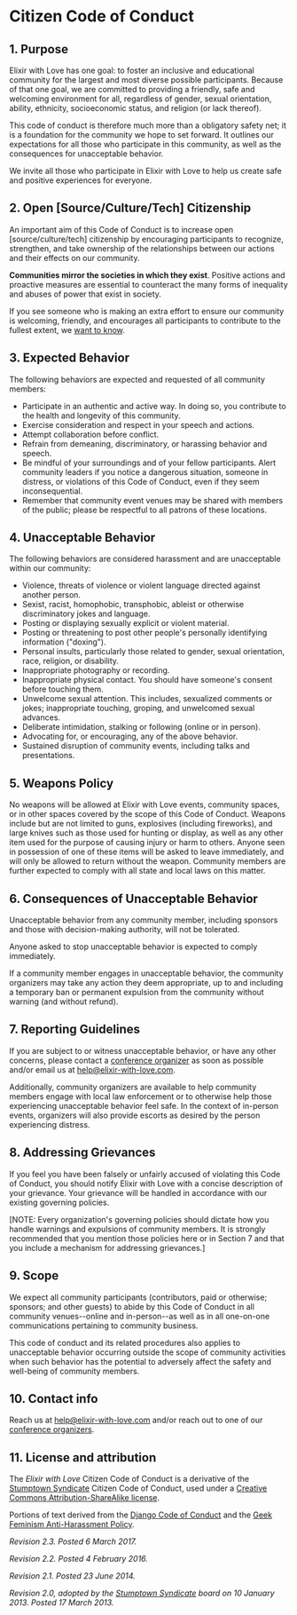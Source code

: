 # Citizen Code of Conduct

## 1. Purpose

Elixir with Love has one goal: to foster an inclusive and educational community for the largest and most diverse possible participants. Because of that one goal, we are committed to providing a friendly, safe and welcoming environment for all, regardless of gender, sexual orientation, ability, ethnicity, socioeconomic status, and religion (or lack thereof).

This code of conduct is therefore much more than a obligatory safety net; it is a foundation for the community we hope to set forward. It outlines our expectations for all those who participate in this community, as well as the consequences for unacceptable behavior.

We invite all those who participate in Elixir with Love to help us create safe and positive experiences for everyone.

## 2. Open [Source/Culture/Tech] Citizenship

An important aim of this Code of Conduct is to increase open [source/culture/tech] citizenship by encouraging participants to recognize, strengthen, and take ownership of the relationships between our actions and their effects on our community.

**Communities mirror the societies in which they exist**. Positive actions and proactive measures are essential to counteract the many forms of inequality and abuses of power that exist in society.

If you see someone who is making an extra effort to ensure our community is welcoming, friendly, and encourages all participants to contribute to the fullest extent, we [want to know](mailto:info@elixir-with-love.com).

## 3. Expected Behavior

The following behaviors are expected and requested of all community members:

  * Participate in an authentic and active way. In doing so, you contribute to the health and longevity of this community.
  * Exercise consideration and respect in your speech and actions.
  * Attempt collaboration before conflict.
  * Refrain from demeaning, discriminatory, or harassing behavior and speech.
  * Be mindful of your surroundings and of your fellow participants. Alert community leaders if you notice a dangerous situation, someone in distress, or violations of this Code of Conduct, even if they seem inconsequential.
  * Remember that community event venues may be shared with members of the public; please be respectful to all patrons of these locations.

## 4. Unacceptable Behavior

The following behaviors are considered harassment and are unacceptable within our community:

  * Violence, threats of violence or violent language directed against another person.
  * Sexist, racist, homophobic, transphobic, ableist or otherwise discriminatory jokes and language.
  * Posting or displaying sexually explicit or violent material.
  * Posting or threatening to post other people's personally identifying information ("doxing").
  * Personal insults, particularly those related to gender, sexual orientation, race, religion, or disability.
  * Inappropriate photography or recording.
  * Inappropriate physical contact. You should have someone's consent before touching them.
  * Unwelcome sexual attention. This includes, sexualized comments or jokes; inappropriate touching, groping, and unwelcomed sexual advances.
  * Deliberate intimidation, stalking or following (online or in person).
  * Advocating for, or encouraging, any of the above behavior.
  * Sustained disruption of community events, including talks and presentations.

## 5. Weapons Policy

No weapons will be allowed at Elixir with Love events, community spaces, or in other spaces covered by the scope of this Code of Conduct. Weapons include but are not limited to guns, explosives (including fireworks), and large knives such as those used for hunting or display, as well as any other item used for the purpose of causing injury or harm to others. Anyone seen in possession of one of these items will be asked to leave immediately, and will only be allowed to return without the weapon. Community members are further expected to comply with all state and local laws on this matter.

## 6. Consequences of Unacceptable Behavior

Unacceptable behavior from any community member, including sponsors and those with decision-making authority, will not be tolerated.

Anyone asked to stop unacceptable behavior is expected to comply immediately.

If a community member engages in unacceptable behavior, the community organizers may take any action they deem appropriate, up to and including a temporary ban or permanent expulsion from the community without warning (and without refund).

## 7. Reporting Guidelines

If you are subject to or witness unacceptable behavior, or have any other concerns, please contact a [conference organizer](http://www.elixir-with-love.com/organizers) as soon as possible and/or email us at [help@elixir-with-love.com](mailto:help@elixir-with-love.com).

Additionally, community organizers are available to help community members engage with local law enforcement or to otherwise help those experiencing unacceptable behavior feel safe. In the context of in-person events, organizers will also provide escorts as desired by the person experiencing distress.

## 8. Addressing Grievances

If you feel you have been falsely or unfairly accused of violating this Code of Conduct, you should notify Elixir with Love with a concise description of your grievance. Your grievance will be handled in accordance with our existing governing policies.

[NOTE: Every organization's governing policies should dictate how you handle warnings and expulsions of community members. It is strongly recommended that you mention those policies here or in Section 7 and that you include a mechanism for addressing grievances.]

## 9. Scope

We expect all community participants (contributors, paid or otherwise; sponsors; and other guests) to abide by this Code of Conduct in all community venues--online and in-person--as well as in all one-on-one communications pertaining to community business.

This code of conduct and its related procedures also applies to unacceptable behavior occurring outside the scope of community activities when such behavior has the potential to adversely affect the safety and well-being of community members.

## 10. Contact info

Reach us at [help@elixir-with-love.com](mailto:help@elixir-with-love.com) and/or reach out to one of our [conference organizers](http://www.elixir-with-love.com/organizers).

## 11. License and attribution

The *Elixir with Love* Citizen Code of Conduct is a derivative of the [Stumptown Syndicate](http://stumptownsyndicate.org) Citizen Code of Conduct, used under a [Creative Commons Attribution-ShareAlike license](http://creativecommons.org/licenses/by-sa/3.0/). 

Portions of text derived from the [Django Code of Conduct](https://www.djangoproject.com/conduct/) and the [Geek Feminism Anti-Harassment Policy](http://geekfeminism.wikia.com/wiki/Conference_anti-harassment/Policy).

_Revision 2.3. Posted 6 March 2017._

_Revision 2.2. Posted 4 February 2016._

_Revision 2.1. Posted 23 June 2014._

_Revision 2.0, adopted by the [Stumptown Syndicate](http://stumptownsyndicate.org) board on 10 January 2013. Posted 17 March 2013._
